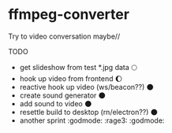 # ffmpeg-converter
Try to video conversation maybe//

TODO
<ul>
  <li>get slideshow from test *.jpg data 🌕</li>
  <li>hook up video from frontend 🌔</li>
  <li>reactive hook up video (ws/beacon??) 🌑</li>
  <li>create sound generator 🌑</li>
  <li>add sound to video 🌑</li>
  <li>resettle build to desktop (rn/electron??) 🌑</li>
  <li>another sprint :godmode: :rage3: :godmode:</li>
</ul>
